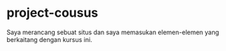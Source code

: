 # project-cousus
Saya merancang sebuat situs dan saya memasukan elemen-elemen yang berkaitang dengan kursus ini.
